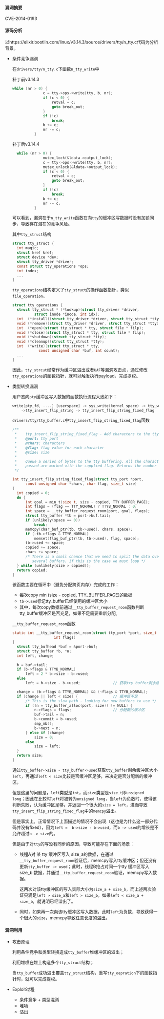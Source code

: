 #### 漏洞摘要

CVE-2014-0193

#### 源码分析

以https://elixir.bootlin.com/linux/v3.14.3/source/drivers/tty/n_tty.c代码为分析背景。

* 条件竞争漏洞

  在`drivers/tty/n_tty.c`下函数`n_tty_write`中

  补丁前v3.14.3

  ```c
  while (nr > 0) {
  				c = tty->ops->write(tty, b, nr);
  				if (c < 0) {
  					retval = c;
  					goto break_out;
  				}
  				if (!c)
  					break;
  				b += c;
  				nr -= c;
  			}
  ```

  补丁后v3.14.4

  ```c
  	while (nr > 0) {
  				mutex_lock(&ldata->output_lock);
  				c = tty->ops->write(tty, b, nr);
  				mutex_unlock(&ldata->output_lock);
  				if (c < 0) {
  					retval = c;
  					goto break_out;
  				}
  				if (!c)
  					break;
  				b += c;
  				nr -= c;
  			}
  ```

  可以看到，漏洞在于`n_tty_write`函数在向`tty`的缓冲区写数据时没有加锁同步，导致存在潜在的竞争风险。

  其中`tty_struct`结构

  ```c
  struct tty_struct {
  	int	magic;
  	struct kref kref;
  	struct device *dev;
  	struct tty_driver *driver;
  	const struct tty_operations *ops;
  	int index;
  	...
  }
  ```

  `tty_operations`结构定义了`tty_struct`的操作函数指针，类似`file_operation`。

  ```c
  struct tty_operations {
  	struct tty_struct * (*lookup)(struct tty_driver *driver,
  			struct inode *inode, int idx);
  	int  (*install)(struct tty_driver *driver, struct tty_struct *tty);
  	void (*remove)(struct tty_driver *driver, struct tty_struct *tty);
  	int  (*open)(struct tty_struct * tty, struct file * filp);
  	void (*close)(struct tty_struct * tty, struct file * filp);
  	void (*shutdown)(struct tty_struct *tty);
  	void (*cleanup)(struct tty_struct *tty);
  	int  (*write)(struct tty_struct * tty,
  		      const unsigned char *buf, int count);
  	...
  }
  ```

  因此，`tty_strcut`经常作为缓冲区溢出或者`UAF`等漏洞攻击点，通过修改`tty_operations`的函数指针，就可以触发执行payload，完成提权。

* 类型转换漏洞

  用户态向`pty`缓冲区写入数据的函数执行流程大致如下：

  ```c
  write(pty_fd, ....) [userspace] -> sys_write(kernel space) -> tty_write -> pty_write
      ->tty_insert_flip_string -> tty_insert_flip_string_fixed_flag
  ```

  `drivers/tty/tty_buffer.c`中`tty_insert_flip_string_fixed_flag`函数

  ```c
  /**
   *	tty_insert_flip_string_fixed_flag - Add characters to the tty buffer
   *	@port: tty port
   *	@chars: characters
   *	@flag: flag value for each character
   *	@size: size
   *
   *	Queue a series of bytes to the tty buffering. All the characters
   *	passed are marked with the supplied flag. Returns the number added.
   */
  
  int tty_insert_flip_string_fixed_flag(struct tty_port *port,
  		const unsigned char *chars, char flag, size_t size)
  {
  	int copied = 0;
  	do {
  		int goal = min_t(size_t, size - copied, TTY_BUFFER_PAGE);
  		int flags = (flag == TTY_NORMAL) ? TTYB_NORMAL : 0;
  		int space = __tty_buffer_request_room(port, goal, flags);
  		struct tty_buffer *tb = port->buf.tail;
  		if (unlikely(space == 0))
  			break;
  		memcpy(char_buf_ptr(tb, tb->used), chars, space);
  		if (~tb->flags & TTYB_NORMAL)
  			memset(flag_buf_ptr(tb, tb->used), flag, space);
  		tb->used += space;
  		copied += space;
  		chars += space;
  		/* There is a small chance that we need to split the data over
  		   several buffers. If this is the case we must loop */
  	} while (unlikely(size > copied));
  	return copied;
  }
  ```

  该函数主要在循环中（避免分配跨页内存）完成的工作：

  * 每次copy  min (size - copied, TTY_BUFFER_PAGE)的数据
  * `tb->used`标记tty_buffer已经使用的缓冲区大小
  * 其中，每次copy数据前通过`__tty_buffer_request_room`函数判断tty_buffer缓冲区是否充足，如果不足需要重新分配。

  `__tty_buffer_request_room`函数

  ```c
  static int __tty_buffer_request_room(struct tty_port *port, size_t size,
  				     int flags)
  {
  	struct tty_bufhead *buf = &port->buf;
  	struct tty_buffer *b, *n;
  	int left, change;
  	
  	b = buf->tail;
  	if (b->flags & TTYB_NORMAL)
  		left = 2 * b->size - b->used;
  	else
  		left = b->size - b->used;				// 获取tty_buffer剩余缓冲区size
  
  	change = (b->flags & TTYB_NORMAL) && (~flags & TTYB_NORMAL);
  	if (change || left < size) {				// 缓冲区不足
  		/* This is the slow path - looking for new buffers to use */
  		if ((n = tty_buffer_alloc(port, size)) != NULL) {
  			n->flags = flags;					// 分配新的缓冲区
  			buf->tail = n;
  			b->commit = b->used;
  			smp_mb();
  			b->next = n;
  		} else if (change)
  			size = 0;
  		else
  			size = left;
  	}
  	return size;
  }
  
  ```

  通过`tty_buffer->size - tty_buffer->used`获取`tty_buffer`剩余缓冲区大小`left`，再通过`left < size`比较是否缓冲区足够，来决定是否分配新的缓冲区。

  但是这里的问题是，`left`类型是`int`，而`size`类型是`size_t`即`unsigned long`；因此在比较时`left`将被转为`unsigned long`，当`left`为负数时，使得该判断失败，认为缓冲区足够，并返回一个很大的`size = left`，进而导致`tty_insert_flip_string_fixed_flag`中的`memcpy`溢出。

  但是事实上，正常情况下上面描述的情况不会出现（这也是为什么这一部分代码并没有fixed），因为`left =  b->size - b->used`，而`b -> used`的增长是不允许超过`b -> size`的。

  

  但是由于对`tty`的写没有同步的原因，导致可能存在下面的场景：

  * 线程A对 某 tty 缓冲区写入  size_a的数据，在通过`__tty_buffer_request_room`验证后，memcpy写入tty缓冲区；但还没有更新`tty_buffer -> used`；此时，线程B抢占对同一个tty 缓冲区写入 size_b 数据，并通过`__tty_buffer_request_room`验证，memcpy写入数据。

    这两次对该tty缓冲区的写入实际大小为`size_a + size_b`，而上述两次验证只满足`left > size_a`和`left > size_b`，如果`left < size_a + size_b`，就说明已经溢出了。

  * 同时，如果再一次向该tty缓冲区写入数据，此时`left`为负数，导致获得一个很大的`size`，memcpy导致任意长度的溢出。

#### 漏洞利用

* 攻击原理

  利用条件竞争和类型转换造成`tty_buffer`堆缓冲区的溢出；

  利用堆喷在堆上构造多个`tty_struct`结构；

  当`tty_buffer`成功溢出覆盖`tty_struct`结构，重写`tty_oepration`下的函数指针时，就可以完成提权。

* Exploit过程

  * 条件竞争 + 类型混淆
  * 堆喷
  * 溢出